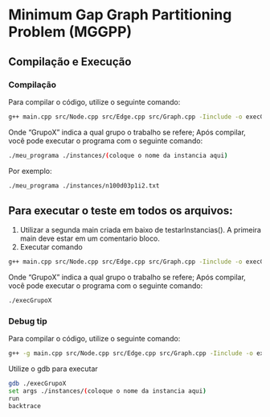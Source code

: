 # Minimum Gap Graph Partitioning Problem (MGGPP)

## Compilação e Execução

### Compilação
Para compilar o código, utilize o seguinte comando:
```bash
g++ main.cpp src/Node.cpp src/Edge.cpp src/Graph.cpp -Iinclude -o execGrupoX
```
Onde “GrupoX” indica a qual grupo o trabalho se refere;
Após compilar, você pode executar o programa com o seguinte comando:
```bash
./meu_programa ./instances/(coloque o nome da instancia aqui)
```
Por exemplo:
```bash
./meu_programa ./instances/n100d03p1i2.txt
```
## Para executar o teste em todos os arquivos:
1) Utilizar a segunda main criada em baixo de testarInstancias(). A primeira main deve estar em um comentario bloco.
2) Executar comando
```bash
g++ main.cpp src/Node.cpp src/Edge.cpp src/Graph.cpp -Iinclude -o execGrupoX
```
Onde “GrupoX” indica a qual grupo o trabalho se refere;
Após compilar, você pode executar o programa com o seguinte comando:
```bash
./execGrupoX
```
### Debug tip
Para compilar o código, utilize o seguinte comando:
```bash
g++ -g main.cpp src/Node.cpp src/Edge.cpp src/Graph.cpp -Iinclude -o execGrupoX
```
Utilize o gdb para executar
```bash
gdb ./execGrupoX
set args ./instances/(coloque o nome da instancia aqui)
run
backtrace
```
